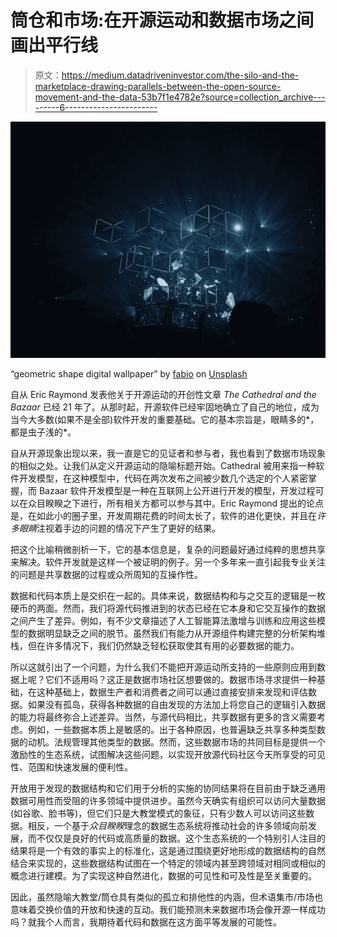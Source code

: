 # 筒仓和市场:在开源运动和数据市场之间画出平行线

> 原文：<https://medium.datadriveninvestor.com/the-silo-and-the-marketplace-drawing-parallels-between-the-open-source-movement-and-the-data-53b7f1e4782e?source=collection_archive---------6----------------------->

![](img/44f0074b5ab565d76f3c9d97a9ea6a75.png)

“geometric shape digital wallpaper” by [fabio](https://unsplash.com/@fabioha?utm_source=medium&utm_medium=referral) on [Unsplash](https://unsplash.com?utm_source=medium&utm_medium=referral)

自从 Eric Raymond 发表他关于开源运动的开创性文章 *The Cathedral and the Bazaar* 已经 21 年了。从那时起，开源软件已经牢固地确立了自己的地位，成为当今大多数(如果不是全部)软件开发的重要基础。它的基本宗旨是，眼睛多的*，都是虫子浅的*。

自从开源现象出现以来，我一直是它的见证者和参与者，我也看到了数据市场现象的相似之处。让我们从定义开源运动的隐喻标题开始。Cathedral 被用来指一种软件开发模型，在这种模型中，代码在两次发布之间被少数几个选定的个人紧密掌握，而 Bazaar 软件开发模型是一种在互联网上公开进行开发的模型，开发过程可以在众目睽睽之下进行，所有相关方都可以参与其中。Eric Raymond 提出的论点是，在如此小的圈子里，开发周期花费的时间太长了，软件的进化更快，并且在*许多眼睛*注视着手边的问题的情况下产生了更好的结果。

把这个比喻稍微剖析一下，它的基本信息是，复杂的问题最好通过纯粹的思想共享来解决。软件开发就是这样一个被证明的例子。另一个多年来一直引起我专业关注的问题是共享数据的过程或众所周知的互操作性。

数据和代码本质上是交织在一起的。具体来说，数据结构和与之交互的逻辑是一枚硬币的两面。然而，我们将源代码推进到的状态已经在它本身和它交互操作的数据之间产生了差异。例如，有不少文章描述了人工智能算法激增与训练和应用这些模型的数据明显缺乏之间的脱节。虽然我们有能力从开源组件构建完整的分析架构堆栈，但在许多情况下，我们仍然缺乏轻松获取使其有用的必要数据的能力。

所以这就引出了一个问题，为什么我们不能把开源运动所支持的一些原则应用到数据上呢？它们不适用吗？这正是数据市场社区想要做的。数据市场寻求提供一种基础，在这种基础上，数据生产者和消费者之间可以通过直接安排来发现和评估数据。如果没有孤岛，获得各种数据的自由发现的方法加上将您自己的逻辑引入数据的能力将最终弥合上述差异。当然，与源代码相比，共享数据有更多的含义需要考虑。例如，一些数据本质上是敏感的。出于各种原因，也普遍缺乏共享多种类型数据的动机。法规管理其他类型的数据。然而，这些数据市场的共同目标是提供一个激励性的生态系统，试图解决这些问题，以实现开放源代码社区今天所享受的可见性、范围和快速发展的便利性。

开放用于发现的数据结构和它们用于分析的实施的协同结果将在目前由于缺乏通用数据可用性而受阻的许多领域中提供进步。虽然今天确实有组织可以访问大量数据(如谷歌、脸书等)，但它们只是大教堂模式的象征，只有少数人可以访问这些数据。相反，一个基于*众目睽睽*理念的数据生态系统将推动社会的许多领域向前发展，而不仅仅是良好的代码或高质量的数据。这个生态系统的一个特别引人注目的结果将是一个有效的事实上的标准化，这是通过围绕更好地形成的数据结构的自然结合来实现的，这些数据结构试图在一个特定的领域内甚至跨领域对相同或相似的概念进行建模。为了实现这种自然进化，数据的可见性和可及性是至关重要的。

因此，虽然隐喻大教堂/筒仓具有类似的孤立和排他性的内涵，但术语集市/市场也意味着交换价值的开放和快速的互动。我们能预测未来数据市场会像开源一样成功吗？就我个人而言，我期待着代码和数据在这方面平等发展的可能性。